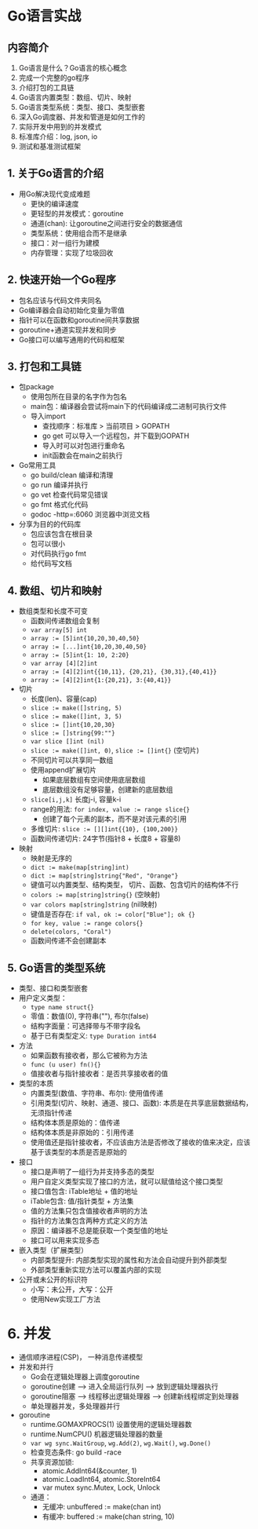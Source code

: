 # Go语言实战

## 内容简介

1. Go语言是什么？Go语言的核心概念
2. 完成一个完整的go程序
3. 介绍打包的工具链
4. Go语言内置类型：数组、切片、映射
5. Go语言类型系统：类型、接口、类型嵌套
6. 深入Go调度器、并发和管道是如何工作的
7. 实际开发中用到的并发模式
8. 标准库介绍：log, json, io
9. 测试和基准测试框架

## 1. 关于Go语言的介绍

- 用Go解决现代变成难题
  - 更快的编译速度
  - 更轻型的并发模式：goroutine
  - 通道(chan): 让goroutine之间进行安全的数据通信
  - 类型系统：使用组合而不是继承
  - 接口：对一组行为建模
  - 内存管理：实现了垃圾回收

## 2. 快速开始一个Go程序

- 包名应该与代码文件夹同名
- Go编译器会自动初始化变量为零值
- 指针可以在函数和goroutine间共享数据
- goroutine+通道实现并发和同步
- Go接口可以编写通用的代码和框架

## 3. 打包和工具链

- 包package
  - 使用包所在目录的名字作为包名
  - main包：编译器会尝试将main下的代码编译成二进制可执行文件
  - 导入import
    - 查找顺序：标准库 > 当前项目 > GOPATH
    - go get 可以导入一个远程包，并下载到GOPATH
    - 导入时可以对包进行重命名
    - init函数会在main之前执行
- Go常用工具
  - go build/clean 编译和清理
  - go run 编译并执行
  - go vet 检查代码常见错误
  - go fmt 格式化代码
  - godoc -http=:6060 浏览器中浏览文档
- 分享为目的的代码库
  - 包应该包含在根目录
  - 包可以很小
  - 对代码执行go fmt
  - 给代码写文档

## 4. 数组、切片和映射

- 数组类型和长度不可变
  - 函数间传递数组会复制
  - `var array[5] int`
  - `array := [5]int{10,20,30,40,50}`
  - `array := [...]int{10,20,30,40,50}`
  - `array := [5]int{1: 10, 2:20}`
  - `var array [4][2]int`
  - `array := [4][2]int{{10,11}, {20,21}, {30,31},{40,41}}`
  - `array := [4][2]int{1:{20,21}, 3:{40,41}}`
- 切片
  - 长度(len)、容量(cap)
  - `slice := make([]string, 5)`
  - `slice := make([]int, 3, 5)`
  - `slice := []int{10,20,30}`
  - `slice := []string{99:""}`
  - `var slice []int (nil)`
  - `slice := make([]int, 0)`, `slice := []int{}`  (空切片)
  - 不同切片可以共享同一数组
  - 使用append扩展切片
    - 如果底层数组有空间使用底层数组
    - 底层数组没有足够容量，创建新的底层数组
  - `slice[i,j,k]` 长度j-i, 容量k-i
  - range的用法: `for index, value := range slice{}`
    - 创建了每个元素的副本，而不是对该元素的引用
  - 多维切片: `slice := [][]int{{10}, {100,200}}`
  - 函数间传递切片: 24字节(指针8 + 长度8 + 容量8)
- 映射
  - 映射是无序的
  - `dict := make(map[string]int)`
  - `dict := map[string]string{"Red", "Orange"}`
  - 键值可以内置类型、结构类型， 切片、函数、包含切片的结构体不行
  - `colors := map[string]string{}` (空映射)
  - `var colors map[string]string` (nil映射)
  - 键值是否存在: `if val, ok := color["Blue"]; ok {}`
  - `for key, value := range colors{}`
  - `delete(colors, "Coral")`
  - 函数间传递不会创建副本

## 5. Go语言的类型系统 

- 类型、接口和类型嵌套
- 用户定义类型： 
  - `type name struct{}`
  - 零值：数值(0), 字符串(""), 布尔(false)
  - 结构字面量：可选择带与不带字段名
  - 基于已有类型定义: `type Duration int64`
- 方法
  - 如果函数有接收者，那么它被称为方法
  - `func (u user) fn(){}`
  - 值接收者与指针接收者：是否共享接收者的值
- 类型的本质
  - 内置类型(数值、字符串、布尔): 使用值传递
  - 引用类型(切片、映射、通道、接口、函数): 本质是在共享底层数据结构，无须指针传递
  - 结构体本质是原始的：值传递
  - 结构体本质是非原始的：引用传递
  - 使用值还是指针接收者，不应该由方法是否修改了接收的值来决定，应该基于该类型的本质是否是原始的
- 接口
  - 接口是声明了一组行为并支持多态的类型
  - 用户自定义类型实现了接口的方法，就可以赋值给这个接口类型
  - 接口值包含: iTable地址 + 值的地址
  - iTable包含: 值/指针类型 + 方法集
  - 值的方法集只包含值接收者声明的方法
  - 指针的方法集包含两种方式定义的方法
  - 原因：编译器不总是能获取一个类型值的地址
  - 接口可以用来实现多态
- 嵌入类型（扩展类型）
  - 内部类型提升: 内部类型实现的属性和方法会自动提升到外部类型
  - 外部类型重新实现方法可以覆盖内部的实现
- 公开或未公开的标识符
  - 小写：未公开，大写：公开
  - 使用New实现工厂方法

# 6. 并发

- 通信顺序进程(CSP)， 一种消息传递模型
- 并发和并行
  - Go会在逻辑处理器上调度goroutine
  - goroutine创建 --> 进入全局运行队列 --> 放到逻辑处理器执行
  - goroutine阻塞 --> 线程移出逻辑处理器 --> 创建新线程绑定到处理器
  - 单处理器并发，多处理器并行
- goroutine
  - runtime.GOMAXPROCS(1) 设置使用的逻辑处理器数
  - runtime.NumCPU() 机器逻辑处理器的数量
  - `var wg sync.WaitGroup`, `wg.Add(2)`, `wg.Wait()`, `wg.Done()`
  - 检查竞态条件: go build -race
  - 共享资源加锁: 
    - atomic.AddInt64(&counter, 1)
    - atomic.LoadInt64, atomic.StoreInt64
    - var mutex sync.Mutex, Lock, Unlock
  - 通道：
    - 无缓冲: unbuffered := make(chan int)
    - 有缓冲: buffered := make(chan string, 10)

